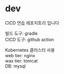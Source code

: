 # dev

CICD 연습 레포지토리 입니다

빌드 도구: gradle       
CICD 도구: github action 

Kubernetes 클러스터 사용     
web tier: nginx     
was tier: tomcat       
DB: mysql     
